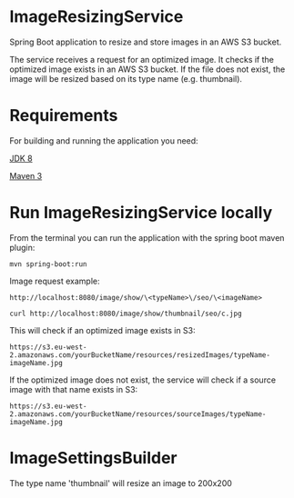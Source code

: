 # ImageResizingService

Spring Boot application to resize and store images in an AWS S3 bucket.

The service receives a request for an optimized image. It checks if the optimized image exists in an AWS S3 bucket. If the file does not exist, the image will be resized based on its type name (e.g. thumbnail).

# Requirements

For building and running the application you need:

[JDK 8](http://www.oracle.com/technetwork/java/javase/downloads/jdk8-downloads-2133151.html)

[Maven 3](https://maven.apache.org/)

# Run ImageResizingService locally

From the terminal you can run the application with the spring boot maven plugin:

```
mvn spring-boot:run
```

Image request example: 

```
http://localhost:8080/image/show/\<typeName>\/seo/\<imageName>

curl http://localhost:8080/image/show/thumbnail/seo/c.jpg
```
This will check if an optimized image exists in S3:
```
https://s3.eu-west-2.amazonaws.com/yourBucketName/resources/resizedImages/typeName-imageName.jpg
```
If the optimized image does not exist, the service will check if a source image with that name exists in S3:
```
https://s3.eu-west-2.amazonaws.com/yourBucketName/resources/sourceImages/typeName-imageName.jpg
```

# ImageSettingsBuilder

The type name 'thumbnail' will resize an image to 200x200


